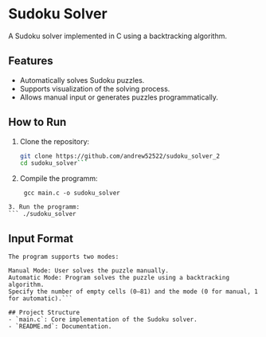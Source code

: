 # Sudoku Solver

A Sudoku solver implemented in C using a backtracking algorithm.

## Features

- Automatically solves Sudoku puzzles.
- Supports visualization of the solving process.
- Allows manual input or generates puzzles programmatically.

## How to Run

1. Clone the repository:
   ```bash
   git clone https://github.com/andrew52522/sudoku_solver_2
   cd sudoku_solver```
2. Compile the programm:
   ```
    gcc main.c -o sudoku_solver
```
3. Run the programm:
``` ./sudoku_solver
```

## Input Format
```
The program supports two modes:

Manual Mode: User solves the puzzle manually.
Automatic Mode: Program solves the puzzle using a backtracking algorithm.
Specify the number of empty cells (0–81) and the mode (0 for manual, 1 for automatic).```

## Project Structure
- `main.c`: Core implementation of the Sudoku solver.
- `README.md`: Documentation.


